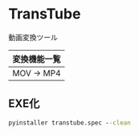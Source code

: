 # TransTube
動画変換ツール

| 変換機能一覧 |
|----|
| MOV → MP4 |

## EXE化
```bat
pyinstaller transtube.spec --clean
```
